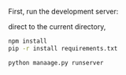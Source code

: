 First, run the development server:

direct to the current directory, 
```bash
npm install
pip -r install requirements.txt

python manaage.py runserver
```

